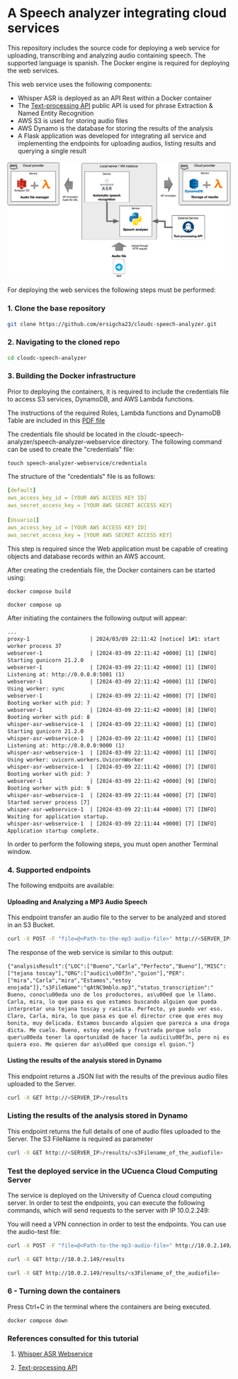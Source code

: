 # A Speech analyzer integrating cloud services

This repository includes the source code for deploying a web service for uploading, transcribing and analyzing audio containing speech. The supported language is spanish. The Docker engine is required for deploying the web services.

This web service uses the following components:
- Whisper ASR is deployed as an API Rest within a Docker container
- The [Text-processing API](http://text-processing.com/docs/index.html) public API is used for phrase Extraction & Named Entity Recognition
- AWS S3 is used for storing audio files
- AWS Dynamo is the database for storing the results of the analysis
- A Flask application was developed for integrating all service and implementing the endpoints for uploading audios, listing results and querying a single result

![Speech analyzer](figs/cc-full-scheme.png)

For deploying the web services the following steps must be performed:

### 1. Clone the base repository

```bash
git clone https://github.com/ersigcha23/cloudc-speech-analyzer.git
```

### 2. Navigating to the cloned repo

```bash
cd cloudc-speech-analyzer
```

### 3. Building the Docker infrastructure

Prior to deploying the containers, it is required to include the credentials file to access S3 services, DynamoDB, and AWS Lambda functions.

The instructions of the required Roles, Lambda functions and DynamoDB Table are included in this [PDF file](https://github.com/ersigcha23/cloudc-speech-analyzer/blob/f48b275b44006d74d29c7720e0c89eb6174d02e0/InstruccionesAWS.pdf)

The credentials file should be located in the cloudc-speech-analyzer/speech-analyzer-webservice directory. The following command can be used to create the "credentials" file:

```
touch speech-analyzer-webservice/credentials
```

 The structure of the "credentials" file is as follows:

 ```yaml
[default]
aws_access_key_id = [YOUR AWS ACCESS KEY ID]
aws_secret_access_key = [YOUR AWS SECRET ACCESS KEY]

[Usuario1]
aws_access_key_id = [YOUR AWS ACCESS KEY ID]
aws_secret_access_key = [YOUR AWS SECRET ACCESS KEY]
```
 
This step is required since the Web application must be capable of creating objects and database records within an AWS account.

After creating the credentials file, the Docker containers can be started using:

```
docker compose build
```
```
docker compose up
```

After initiating the containers the following output will appear:

```console
...
proxy-1                   | 2024/03/09 22:11:42 [notice] 1#1: start worker process 37
webserver-1               | [2024-03-09 22:11:42 +0000] [1] [INFO] Starting gunicorn 21.2.0
webserver-1               | [2024-03-09 22:11:42 +0000] [1] [INFO] Listening at: http://0.0.0.0:5001 (1)
webserver-1               | [2024-03-09 22:11:42 +0000] [1] [INFO] Using worker: sync
webserver-1               | [2024-03-09 22:11:42 +0000] [7] [INFO] Booting worker with pid: 7
webserver-1               | [2024-03-09 22:11:42 +0000] [8] [INFO] Booting worker with pid: 8
whisper-asr-webservice-1  | [2024-03-09 22:11:42 +0000] [1] [INFO] Starting gunicorn 21.2.0
whisper-asr-webservice-1  | [2024-03-09 22:11:42 +0000] [1] [INFO] Listening at: http://0.0.0.0:9000 (1)
whisper-asr-webservice-1  | [2024-03-09 22:11:42 +0000] [1] [INFO] Using worker: uvicorn.workers.UvicornWorker
whisper-asr-webservice-1  | [2024-03-09 22:11:42 +0000] [7] [INFO] Booting worker with pid: 7
webserver-1               | [2024-03-09 22:11:42 +0000] [9] [INFO] Booting worker with pid: 9
whisper-asr-webservice-1  | [2024-03-09 22:11:44 +0000] [7] [INFO] Started server process [7]
whisper-asr-webservice-1  | [2024-03-09 22:11:44 +0000] [7] [INFO] Waiting for application startup.
whisper-asr-webservice-1  | [2024-03-09 22:11:44 +0000] [7] [INFO] Application startup complete.
```
In order to perform the following steps, you must open another Terminal window.

### 4. Supported endpoints

The following endpoits are available:

#### Uploading and Analyzing a MP3 Audio Speech

This endpoint transfer an audio file to the server to be analyzed and stored in an S3 Bucket.  

```bash
curl -X POST -F "file=@<Path-to-the-mp3-audio-file>" http://<SERVER_IP>/uploadFile
```

The response of the web service is similar to this output:

```console
{"analysisResult":{"LOC":["Bueno","Carla","Perfecto","Bueno"],"MISC":["tejana toscay"],"ORG":["audici\u00f3n","guion"],"PER":["mira","Carla","mira","Estamos","estoy enojada"]},"s3FileName":"qAtNC9mblo.mp3","status_transcription":" Bueno, conoc\u00eda uno de los productores, as\u00ed que le llamo. Carla, mira, lo que pasa es que estamos buscando alguien que pueda interpretar una tejana toscay y racista. Perfecto, yo puedo ver eso. Claro, Carla, mira, lo que pasa es que el director cree que eres muy bonita, muy delicada. Estamos buscando alguien que parezca a una droga dicta. Me cuelo. Bueno, estoy enojada y frustrada porque solo quer\u00eda tener la oportunidad de hacer la audici\u00f3n, pero ni es quiera eso. Me quieren dar as\u00ed que consigo el guion."}
```

#### Listing the results of the analysis stored in Dynamo

This endpoint returns a JSON list with the results of the previous audio files uploaded to the Server.

```bash
curl -X GET http://<SERVER_IP>/results
```

### Listing the results of the analysis stored in Dynamo

This endpoint returns the full details of one of audio files uploaded to the Server. The S3 FileName is required as parameter

```bash
curl -X GET http://<SERVER_IP>/results/<s3Filename_of_the_audiofile>
```

### Test the deployed service in the UCuenca Cloud Computing Server

The service is deployed on the University of Cuenca cloud computing server. In order to test the endpoints, you can execute the following commands, which will send requests to the server with IP 10.0.2.249:

You will need a VPN connection in order to test the endpoints. You can use the audio-test file:

```bash
curl -X POST -F "file=@<Path-to-the-mp3-audio-file>" http://10.0.2.149/uploadFile
```

```bash
curl -X GET http://10.0.2.149/results
```

```bash
curl -X GET http://10.0.2.149/results/<s3Filename_of_the_audiofile>
```

### 6 - Turning down the containers

Press Ctrl+C in the terminal where the containers are being executed.

```console
docker compose down
```

### References consulted for this tutorial

1. [Whisper ASR Webservice](https://github.com/ahmetoner/whisper-asr-webservice)

2. [Text-processing API](http://text-processing.com/docs/index.html)



